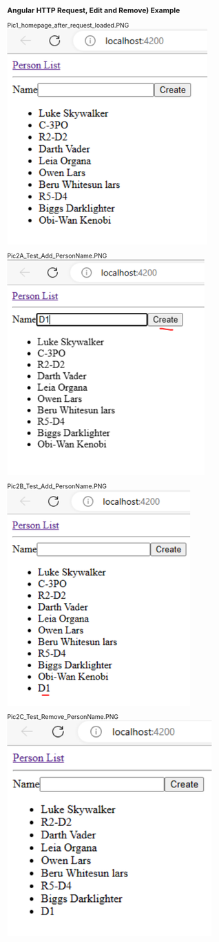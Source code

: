 ### Angular HTTP Request, Edit and Remove) Example

Pic1_homepage_after_request_loaded.PNG  
<img src="Pic1_homepage_after_request_loaded.PNG" height="500"/>

Pic2A_Test_Add_PersonName.PNG  
<img src="Pic2A_Test_Add_PersonName.PNG" height="500"/>

Pic2B_Test_Add_PersonName.PNG  
<img src="Pic2B_Test_Add_PersonName.PNG" height="500"/>

Pic2C_Test_Remove_PersonName.PNG  
<img src="Pic2C_Test_Remove_PersonName.PNG" height="500"/>